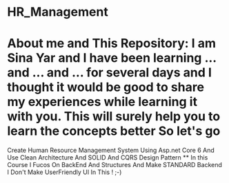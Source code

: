 # HR_Management
About me and This Repository:
I am Sina Yar and I have been learning ... and ... and ... for several days and I thought it would be good to share my experiences while learning it with you. This will surely help you to learn the concepts better
So let's go
========
Create Human Resource Management System Using Asp.net Core 6 And Use Clean Architecture And SOLID And CQRS Design Pattern
**
In this Course I Fucos On BackEnd And Structures And Make STANDARD Backend I Don't Make UserFriendly UI In This ! ;-)
